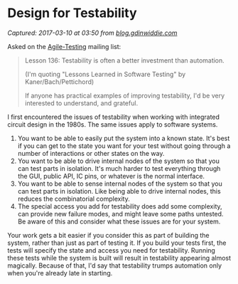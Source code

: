 # Design for Testability

_Captured: 2017-03-10 at 03:50 from [blog.gdinwiddie.com](http://blog.gdinwiddie.com/2012/05/16/design-for-testability/?utm_content=bufferd7e23&utm_medium=social&utm_source=twitter.com&utm_campaign=buffer)_

Asked on the [Agile-Testing](http://groups.yahoo.com/group/agile-testing/) mailing list:

> Lesson 136: Testability is often a better investment than automation.
> 
> (I'm quoting "Lessons Learned in Software Testing" by Kaner/Bach/Pettichord)
> 
> If anyone has practical examples of improving testability, I'd be very interested to understand, and grateful.

I first encountered the issues of testability when working with integrated circuit design in the 1980s. The same issues apply to software systems.

  1. You want to be able to easily put the system into a known state. It's best if you can get to the state you want for your test without going through a number of interactions or other states on the way.
  2. You want to be able to drive internal nodes of the system so that you can test parts in isolation. It's much harder to test everything through the GUI, public API, IC pins, or whatever is the normal interface.
  3. You want to be able to sense internal nodes of the system so that you can test parts in isolation. Like being able to drive internal nodes, this reduces the combinatorial complexity.
  4. The special access you add for testability does add some complexity, can provide new failure modes, and might leave some paths untested. Be aware of this and consider what these issues are for your system.

Your work gets a bit easier if you consider this as part of building the system, rather than just as part of testing it. If you build your tests first, the tests will specify the state and access you need for testability. Running these tests while the system is built will result in testability appearing almost magically. Because of that, I'd say that testability trumps automation only when you're already late in starting.
